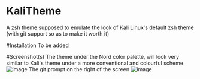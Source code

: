 # KaliTheme
A zsh theme supposed to emulate the look of Kali Linux's default zsh theme (with git support so as to make it worth it)

#Installation
To be added

#Screenshot(s)
The theme under the Nord color palette, will look very similar to Kali's theme under a more conventional and colourful scheme
![image](https://github.com/thegodheehee/KaliTheme/assets/68753611/acfb3fcb-e28d-4f53-becb-960d41090258)
The git prompt on the right of the screen
![image](https://github.com/thegodheehee/KaliTheme/assets/68753611/b0047128-cbff-41e8-9d5c-38baecbf3a28)
